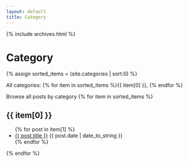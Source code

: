 ```yaml
---
layout: default
title: Category
---
```


{% include archives.html %}

# Category
{% assign sorted_items = (site.categories | sort:0) %}

All categories: 
{% for item in sorted_items %}{{ item[0] }}, {% endfor %}

Browse all posts by category
{% for item in sorted_items %}
  <h2>{{ item[0] }}</h2>
  <ul>
    {% for post in item[1] %}
       <li><a href="{{ site.baseurl }}{{ post.url }}">{{ post.title }}</a>
       			<span>{{ post.date | date_to_string }}</span>
    </li>
    {% endfor %}
  </ul>
{% endfor %}
